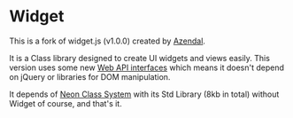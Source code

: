 Widget
====================

This is a fork of widget.js (v1.0.0) created by [Azendal](http://github.com/azendal).

It is a Class library designed to create UI widgets and views easily. This version uses some new [Web API interfaces](https://developer.mozilla.org/en-US/docs/Web/API) which means it doesn't depend on jQuery or libraries for DOM manipulation.

It depends of [Neon Class System](http://github.com/azendal/neon) with its Std Library (8kb in total) without Widget of course, and that's it.
